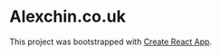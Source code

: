 # Alexchin.co.uk

This project was bootstrapped with [Create React App](https://github.com/facebookincubator/create-react-app).